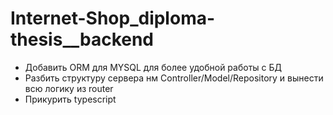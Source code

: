 # Internet-Shop_diploma-thesis__backend

* Добавить ORM для MYSQL для более удобной работы с БД
* Разбить структуру сервера нм Controller/Model/Repository и вынести всю логику из router
* Прикурить typescript